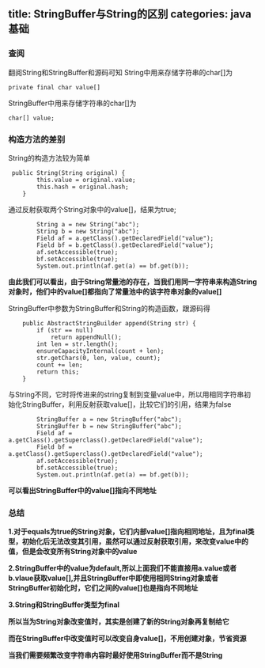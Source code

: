 title: StringBuffer与String的区别
categories: java基础
---

### 查阅
翻阅String和StringBuffer和源码可知
String中用来存储字符串的char[]为

`private final char value[]`

StringBuffer中用来存储字符串的char[]为

`char[] value;`

### 构造方法的差别

String的构造方法较为简单

```
 public String(String original) {
        this.value = original.value;
        this.hash = original.hash;
    }
```

通过反射获取两个String对象中的value[]，结果为true;

```
		String a = new String("abc");
		String b = new String("abc");
		Field af = a.getClass().getDeclaredField("value");
		Field bf = b.getClass().getDeclaredField("value");
		af.setAccessible(true);
		bf.setAccessible(true);
		System.out.println(af.get(a) == bf.get(b));
```

**由此我们可以看出，由于String常量池的存在，当我们用同一字符串来构造String对象时，他们中的value[]都指向了常量池中的该字符串对象的value[]**

StringBuffer中参数为StringBuffer和String的构造函数，跟源码得

```
    public AbstractStringBuilder append(String str) {
        if (str == null)
            return appendNull();
        int len = str.length();
        ensureCapacityInternal(count + len);
        str.getChars(0, len, value, count);
        count += len;
        return this;
    }
```

与String不同，它时将传进来的string复制到变量value中，所以用相同字符串初始化StringBuffer，利用反射获取value[]，比较它们的引用，结果为false

```
		StringBuffer a = new StringBuffer("abc");
		StringBuffer b = new StringBuffer("abc");
		Field af = a.getClass().getSuperclass().getDeclaredField("value");
		Field bf = a.getClass().getSuperclass().getDeclaredField("value");
		af.setAccessible(true);
		bf.setAccessible(true);
		System.out.println(af.get(a) == bf.get(b));
```

**可以看出StringBuffer中的value[]指向不同地址**

### 总结

**1.对于equals为true的String对象，它们内部value[]指向相同地址，且为final类型，初始化后无法改变其引用，虽然可以通过反射获取引用，来改变value中的值，但是会改变所有String对象中的value**

**2.StringBuffer中的value为default,所以上面我们不能直接用a.value或者b.vlaue获取value[],并且StringBuffer中即使用相同String对象或者StringBuffer初始化时，它们之间的value[]也是指向不同地址**

**3.String和StringBuffer类型为final**

**所以当为String对象改变值时，其实是创建了新的String对象再复制给它**

**而在StringBuffer中改变值时可以改变自身value[]，不用创建对象，节省资源**

**当我们需要频繁改变字符串内容时最好使用StringBuffer而不是String**

